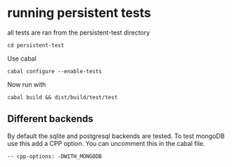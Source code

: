 # running persistent tests

all tests are ran from the persistent-test directory

    cd persistent-test

Use cabal

    cabal configure --enable-tests

Now run with

    cabal build && dist/build/test/test

## Different backends

By default the sqlite and postgresql backends are tested.
To test mongoDB use this add a CPP option. You can uncomment this in the cabal file.

    -- cpp-options: -DWITH_MONGODB
